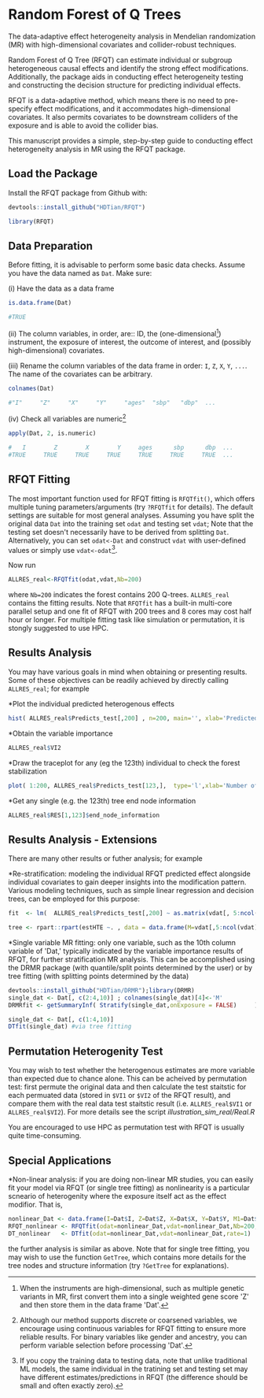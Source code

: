 # Random Forest of Q Trees
The data-adaptive effect heterogeneity analysis in Mendelian randomization (MR) with high-dimensional covariates and collider-robust techniques. 

Random Forest of Q Tree (RFQT) can estimate individual or subgroup heterogeneous causal effects and identify the strong effect modifications. Additionally, the package aids in conducting effect heterogeneity testing and constructing the decision structure for predicting individual effects.

RFQT is a data-adaptive method, which means there is no need to pre-specify effect modifications, and it accommodates high-dimensional covariates. It also permits covariates to be downstream colliders of the exposure and is able to avoid the collider bias.

This manuscript provides a simple, step-by-step guide to conducting effect heterogeneity analysis in MR using the RFQT package.

## Load the Package
Install the RFQT package from Github with:
```R
devtools::install_github("HDTian/RFQT")
```
```R
library(RFQT)
```


## Data Preparation
Before fitting, it is advisable to perform some basic data checks. Assume you have the data named as `Dat`. Make sure: 

(i) Have the data as a data frame
```R
is.data.frame(Dat) 
```
```R
#TRUE
```

(ii) The column variables, in order, are:: ID, the (one-dimensional[^1]) instrument, the exposure of interest, the outcome of interest, and (possibly high-dimensional) covariates.

(iii) Rename the column variables of the data frame in order: `I`, `Z`, `X`, `Y`, `...`. The name of the covariates can be arbitrary.
```R
colnames(Dat)
```
```R
#"I"     "Z"     "X"     "Y"     "ages"  "sbp"   "dbp"  ... 
```

(iv) Check all variables are numeric[^2]
```R
apply(Dat, 2, is.numeric)
```
```R
#   I        Z        X        Y     ages      sbp      dbp  ...
#TRUE     TRUE     TRUE     TRUE     TRUE     TRUE     TRUE  ...
```



[^1]: When the instruments are high-dimensional, such as multiple genetic variants in MR, first convert them into a single weighted gene score 'Z' and then store them in the data frame 'Dat'.
[^2]: Although our method supports discrete or coarsened variables, we encourage using continuous variables for RFQT fitting to ensure more reliable results. For binary variables like gender and ancestry, you can perform variable selection before processing 'Dat'.

## RFQT Fitting
The most important function used for RFQT fitting is `RFQTfit()`, which offers multiple tuning parameters/arguments (try `?RFQTfit` for details). The default settings are suitable for most general analyses. Assuming you have split the original data `Dat` into the training set `odat` and testing set `vdat`; Note that the testing set doesn't necessarily have to be derived from splitting `Dat`. Alternatively, you can set `odat<-Dat` and construct `vdat` with user-defined values or simply use `vdat<-odat`[^3].

Now run
```R
ALLRES_real<-RFQTfit(odat,vdat,Nb=200)
```
where `Nb=200` indicates the forest contains 200 Q-trees. `ALLRES_real` contains the fitting results. Note that `RFQTfit` has a built-in multi-core parallel setup and one fit of RFQT with 200 trees and 8 cores may cost half hour or longer. For multiple fitting task like simulation or permutation, it is stongly suggested to use HPC.  

[^3]: If you copy the training data to testing data, note that unlike traditional ML models, the same individual in the tratining set and testing set may have different estimates/predictions in RFQT (the difference should be small and often exactly zero).

## Results Analysis
You may have various goals in mind when obtaining or presenting results. Some of these objectives can be readily achieved by directly calling `ALLRES_real`; for example

*Plot the individual predicted heterogenous effects
```R
hist( ALLRES_real$Predicts_test[,200] , n=200, main='', xlab='Predicted effect')
```
*Obtain the variable importance
```R
ALLRES_real$VI2
```
*Draw the traceplot for any (eg the 123th) individual to check the forest stabilization
```R
plot( 1:200, ALLRES_real$Predicts_test[123,],  type='l',xlab='Number of Q trees', ylab='Predicted effect')
```
*Get any single (e.g. the 123th) tree end node information
```R
ALLRES_real$RES[1,123]$end_node_information
```


## Results Analysis - Extensions
There are many other results or futher analysis; for example

*Re-stratification: modeling the individual RFQT predicted effect alongside individual covariates to gain deeper insights into the modification pattern. Various modeling techniques, such as simple linear regression and decision trees, can be employed for this purpose:
```R
fit  <- lm(  ALLRES_real$Predicts_test[,200] ~ as.matrix(vdat[, 5:ncol(vdat) ])     )#simple linear regression
```
```R
tree <- rpart::rpart(estHTE ~. , data = data.frame(M=vdat[,5:ncol(vdat)],estHTE=ALLRES_real$Predicts_test[,200])) #decision tree
```

*Single variable MR fitting: only one variable, such as the 10th column variable of 'Dat,' typically indicated by the variable importance results of RFQT, for further stratification MR analysis. This can be accomplished using the DRMR package (with quantile/split points determined by the user) or by tree fitting (with splitting points determined by the data)
```R
devtools::install_github("HDTian/DRMR");library(DRMR)
single_dat <- Dat[, c(2:4,10)] ; colnames(single_dat)[4]<-'M'
DRMRfit <- getSummaryInf( Stratify(single_dat,onExposure = FALSE)     ) #via DRMR code
```
```R
single_dat <- Dat[, c(1:4,10)]
DTfit(single_dat) #via tree fitting
```

## Permutation Heterogenity Test
You may wish to test whether the heterogenous estimates are more variable than expected due to chance alone. This can be acheived by permutation test: first permute the original data and then calculate the test staitstic for each permuated data (stored in `$VI1` or `$VI2` of the RFQT result), and compare them with the real data test staitstic result (i.e. `ALLRES_real$VI1` or `ALLRES_real$VI2`). For more details see the script *illustration_sim_real/Real.R* 

You are encouraged to use HPC as permutation test with RFQT is usually quite time-consuming.

## Special Applications
*Non-linear analysis: if you are doing non-linear MR studies, you can easily fit your model via RFQT (or single tree fitting) as nonlinearity is a particular scneario of heterogenity where the exposure itself act as the effect modifior. That is, 
```R
nonlinear_Dat <- data.frame(I=Dat$I, Z=Dat$Z, X=Dat$X, Y=Dat$Y, M1=Dat$X) #other covariates M2, M3, ... may follow
RFQT_nonlinear <- RFQTfit(odat=nonlinear_Dat,vdat=nonlinear_Dat,Nb=200,rate=1) #RFQT fitting
DT_nonlinear   <- DTfit(odat=nonlinear_Dat,vdat=nonlinear_Dat,rate=1)   #single tree fitting       
```
the further analysis is similar as above. Note that for single tree fitting, you may wish to use the function `GetTree`, which contains more details for the tree nodes and structure information (try `?GetTree` for explanations).

